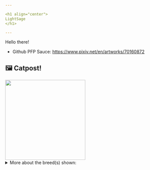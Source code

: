 ```yaml
---

<h1 align="center">
LightSage
</h1>

---
```


Hello there!


- Github PFP Sauce: https://www.pixiv.net/en/artworks/70160872


## 🖼️ Catpost!

<sub>
    <img src="https://cdn2.thecatapi.com/images/Mdr6QqID0.jpg" height="256">
</sub>


<details>
<summary>More about the breed(s) shown:</summary>

Breed: Burmese

Description: Burmese love being with people, playing with them, and keeping them entertained. They crave close physical contact and abhor an empty lap. They will follow their humans from room to room, and sleep in bed with them, preferably under the covers, cuddled as close as possible. At play, they will turn around to see if their human is watching and being entertained by their crazy antics.

Links:
<ul>
  <li>CFA http://cfa.org/Breeds/BreedsAB/Burmese.aspx</li>
  <li>Wikipedia https://en.wikipedia.org/wiki/Burmese_(cat)</li>
</ul> 

</details>
